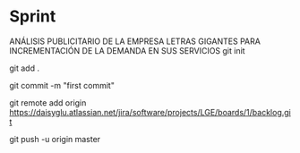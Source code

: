 # Sprint
ANÁLISIS PUBLICITARIO DE LA EMPRESA LETRAS GIGANTES PARA INCREMENTACIÓN DE LA DEMANDA EN SUS SERVICIOS
git init

git add .

git commit -m "first commit"

git remote add origin https://daisyglu.atlassian.net/jira/software/projects/LGE/boards/1/backlog.git

git push -u origin master
